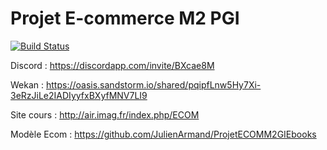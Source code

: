 Projet E-commerce M2 PGI
========================

[![Build Status](https://travis-ci.org/Scra3/pokemon.svg?branch=dev)](https://travis-ci.org/Scra3/pokemon)

Discord : https://discordapp.com/invite/BXcae8M

Wekan : https://oasis.sandstorm.io/shared/pqipfLnw5Hy7Xi-3eRzJiLe2IADIyyfxBXyfMNV7LI9

Site cours : http://air.imag.fr/index.php/ECOM

Modèle Ecom : https://github.com/JulienArmand/ProjetECOMM2GIEbooks


